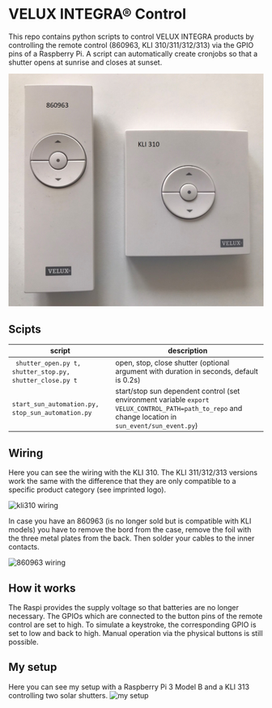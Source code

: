 # VELUX INTEGRA® Control
This repo contains python scripts to control VELUX INTEGRA products by controlling the remote control (860963, KLI 310/311/312/313) via the GPIO pins of a Raspberry Pi. A script can automatically create cronjobs so that a shutter opens at sunrise and closes at sunset.

![left: 860963, right: KLI 310](docs/860963_kli310_remote.jpeg "left: 860963, right: KLI 310")

## Scipts
script | description
------ | ------
``` shutter_open.py t, shutter_stop.py, shutter_close.py t```   | open, stop, close shutter  (optional argument with duration in seconds, default is 0.2s)
``` start_sun_automation.py, stop_sun_automation.py ``` |  start/stop sun dependent control (set environment variable ```export VELUX_CONTROL_PATH=path_to_repo``` and change location in ```sun_event/sun_event.py```)

## Wiring
Here you can see the wiring with the KLI 310. The KLI 311/312/313 versions work the same with the difference that they are only compatible to a specific product category (see imprinted logo).

![kli310 wiring](docs/kli310_wiring.png "kli310 wiring")

In case you have an 860963 (is no longer sold but is compatible with KLI models) you have to remove the bord from the case, remove the foil with the three metal plates from the back.
Then solder your cables to the inner contacts.

![860963 wiring](docs/860963_remote_board.jpeg "860963 wiring")

## How it works
The Raspi provides the supply voltage so that batteries are no longer necessary.
The GPIOs which are connected to the button pins of the remote control are set to high. To simulate a keystroke, the corresponding GPIO is set to low and back to high.
Manual operation via the physical buttons is still possible.

## My setup
Here you can see my setup with a Raspberry Pi 3 Model B and a KLI 313 controlling two solar shutters.
![my setup](docs/my_setup.jpeg "my setup")